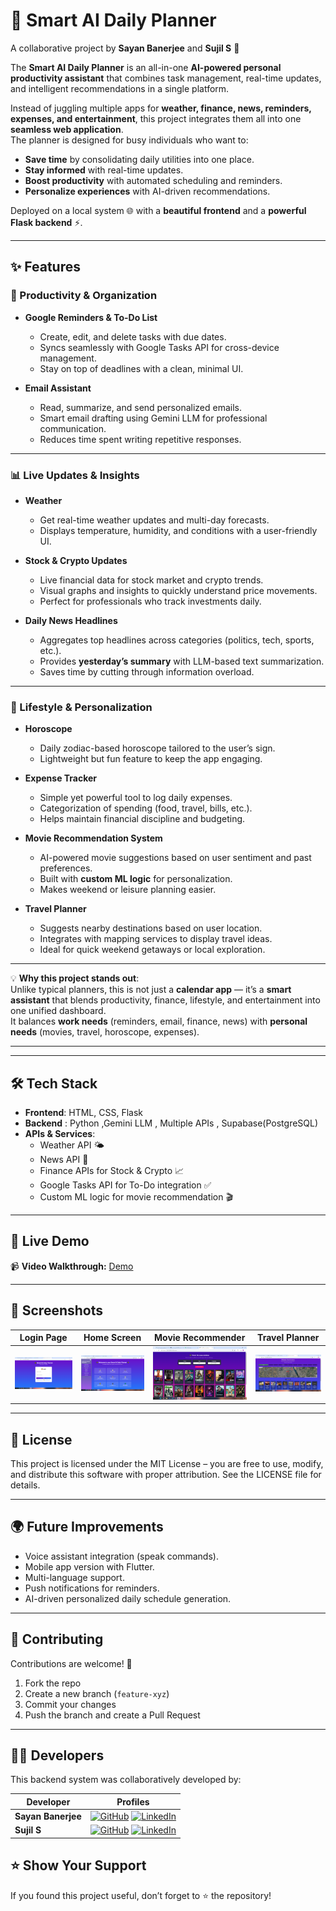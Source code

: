# 🌟 Smart AI Daily Planner  

A collaborative project by **Sayan Banerjee** and **Sujil S** 🚀  

The **Smart AI Daily Planner** is an all-in-one **AI-powered personal productivity assistant** that combines task management, real-time updates, and intelligent recommendations in a single platform.  

Instead of juggling multiple apps for **weather, finance, news, reminders, expenses, and entertainment**, this project integrates them all into one **seamless web application**.  
The planner is designed for busy individuals who want to:  
- **Save time** by consolidating daily utilities into one place.  
- **Stay informed** with real-time updates.  
- **Boost productivity** with automated scheduling and reminders.  
- **Personalize experiences** with AI-driven recommendations.  

Deployed on a local system 🌐 with a **beautiful frontend** and a **powerful Flask backend** ⚡.  

---

## ✨ Features  

### 📅 Productivity & Organization  
- **Google Reminders & To-Do List**  
  - Create, edit, and delete tasks with due dates.  
  - Syncs seamlessly with Google Tasks API for cross-device management.  
  - Stay on top of deadlines with a clean, minimal UI.  

- **Email Assistant**  
  - Read, summarize, and send personalized emails.  
  - Smart email drafting using Gemini LLM for professional communication.  
  - Reduces time spent writing repetitive responses.  

---

### 📊 Live Updates & Insights  
- **Weather**  
  - Get real-time weather updates and multi-day forecasts.  
  - Displays temperature, humidity, and conditions with a user-friendly UI.  

- **Stock & Crypto Updates**  
  - Live financial data for stock market and crypto trends.  
  - Visual graphs and insights to quickly understand price movements.  
  - Perfect for professionals who track investments daily.  

- **Daily News Headlines**  
  - Aggregates top headlines across categories (politics, tech, sports, etc.).  
  - Provides **yesterday’s summary** with LLM-based text summarization.  
  - Saves time by cutting through information overload.  

---

### 🔮 Lifestyle & Personalization  
- **Horoscope**  
  - Daily zodiac-based horoscope tailored to the user’s sign.  
  - Lightweight but fun feature to keep the app engaging.  

- **Expense Tracker**  
  - Simple yet powerful tool to log daily expenses.  
  - Categorization of spending (food, travel, bills, etc.).  
  - Helps maintain financial discipline and budgeting.  

- **Movie Recommendation System**  
  - AI-powered movie suggestions based on user sentiment and past preferences.  
  - Built with **custom ML logic** for personalization.  
  - Makes weekend or leisure planning easier.  

- **Travel Planner**  
  - Suggests nearby destinations based on user location.  
  - Integrates with mapping services to display travel ideas.  
  - Ideal for quick weekend getaways or local exploration.  

---

💡 **Why this project stands out**:  
Unlike typical planners, this is not just a **calendar app** — it’s a **smart assistant** that blends productivity, finance, lifestyle, and entertainment into one unified dashboard.  
It balances **work needs** (reminders, email, finance, news) with **personal needs** (movies, travel, horoscope, expenses).  

---


---

## 🛠️ Tech Stack  

- **Frontend**: HTML, CSS, Flask  
- **Backend** : Python ,Gemini LLM , Multiple APIs , Supabase(PostgreSQL)
- **APIs & Services**:  
  - Weather API 🌤️  
  - News API 📰  
  - Finance APIs for Stock & Crypto 📈  
  - Google Tasks API for To-Do integration ✅  
  - Custom ML logic for movie recommendation 🎬  

---

## 🚀 Live Demo  

📹 **Video Walkthrough:** [Demo](https://drive.google.com/file/d/1cXeE-yiACutR84K9yrXqRja6Cml2YNmj/view?usp=sharing)
  

---

## 📸 Screenshots  

| Login Page | Home Screen | Movie Recommender | Travel Planner |
|------------|-------------|-------------------|----------------|
| ![Login](assets/login.png) | ![Home](assets/home.png) | ![Movies](assets/movies.png) | ![Travel](assets/travel.png) |



---

## 📜 License

This project is licensed under the MIT License – you are free to use, modify, and distribute this software with proper attribution.
See the LICENSE
 file for details.

---

## 🌍 Future Improvements  

- Voice assistant integration (speak commands).  
- Mobile app version with Flutter.  
- Multi-language support.  
- Push notifications for reminders.  
- AI-driven personalized daily schedule generation.  

---

## 🤝 Contributing  

Contributions are welcome! 🎉  

1. Fork the repo  
2. Create a new branch (`feature-xyz`)  
3. Commit your changes  
4. Push the branch and create a Pull Request  

---


  ## 👨‍💻 Developers  

This backend system was collaboratively developed by:  

| Developer | Profiles |
|-----------|----------|
| **Sayan Banerjee** | [![GitHub](https://img.shields.io/badge/GitHub-181717?style=for-the-badge&logo=github&logoColor=white)](https://github.com/Sayan-ML) [![LinkedIn](https://img.shields.io/badge/LinkedIn-0A66C2?style=for-the-badge&logo=linkedin&logoColor=white)](https://www.linkedin.com/in/sayan-banerjee-0222a4214/) |
| **Sujil S** | [![GitHub](https://img.shields.io/badge/GitHub-181717?style=for-the-badge&logo=github&logoColor=white)](https://github.com/Error-Makes-Clever) [![LinkedIn](https://img.shields.io/badge/LinkedIn-0A66C2?style=for-the-badge&logo=linkedin&logoColor=white)](https://www.linkedin.com/in/sujil-s/)

## ⭐ Show Your Support  

If you found this project useful, don’t forget to ⭐ the repository!  










